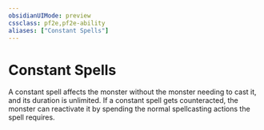 ```yaml
---
obsidianUIMode: preview
cssclass: pf2e,pf2e-ability
aliases: ["Constant Spells"]
---
```

# Constant Spells

A constant spell affects the monster without the monster needing to cast it, and its duration is unlimited. If a constant spell gets counteracted, the monster can reactivate it by spending the normal spellcasting actions the spell requires.